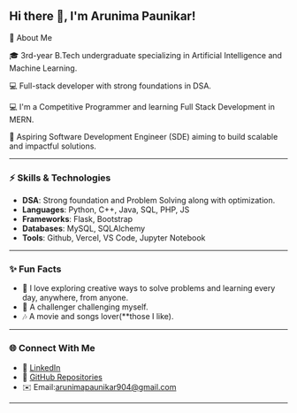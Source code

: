 ## Hi there 👋, I'm Arunima Paunikar!

🌟 About Me

🎓 3rd-year B.Tech undergraduate specializing in Artificial Intelligence and Machine Learning.

💻 Full-stack developer with strong foundations in DSA.

💻 I'm a Competitive Programmer and learning Full Stack Development in MERN.

🤖 Aspiring Software Development Engineer (SDE) aiming to build scalable and impactful solutions.

---

### ⚡ Skills & Technologies  
- **DSA**: Strong foundation and Problem Solving along with optimization.
- **Languages**: Python, C++, Java, SQL, PHP, JS  
- **Frameworks**: Flask, Bootstrap  
- **Databases**: MySQL, SQLAlchemy  
- **Tools**: Github, Vercel, VS Code, Jupyter Notebook   

---

### ✨ Fun Facts  
- 🎨 I love exploring creative ways to solve problems and learning every day, anywhere, from anyone.
- 💪 A challenger challenging myself. 
- 🎶 A movie and songs lover(**those I like).

---
### 🌐 Connect With Me   
- 💼 [LinkedIn](https://www.linkedin.com/in/arunima-paunikar/)  
- 📂 [GitHub Repositories](https://github.com/Aru-14)  
- ✉️ Email:[arunimapaunikar904@gmail.com](arunimapaunikar904@gmail.com)  

---
